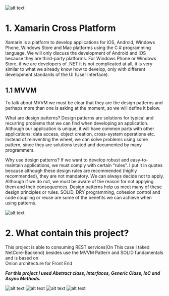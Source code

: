 
 ![alt text](https://github.com/hbkhum/xamarin-mobile/blob/master/Xamarin.PNG) 

# 1. Xamarin Cross Platform
Xamarin is a platform to develop applications for iOS, Android, Windows Phone, Windows Store and Mac platforms 
using the C # programming language. We will only discuss the development of Android 
and iOS because they are third-party platforms. For Windows Phone or Windows Store, if we are developers of .NET it is 
not complicated at all, it is very similar to what we already know how to develop, only with different development 
standards of the UI (User Interface).

## 1.1 MVVM
To talk about MVVM we must be clear that they are the design patterns and perhaps more than one is asking at the moment, so we will define it below.

What are design patterns?
Design patterns are solutions for typical and recurring problems that we can find when developing an application. Although our application is unique, it will have common parts with other applications: data access, object creation, cross-system operations etc. Instead of reinventing the wheel, we can solve problems using some pattern, since they are solutions tested and documented by many programmers.

Why use design patterns?
If we want to develop robust and easy-to-maintain applications, we must comply with certain “rules”. I put it in quotes because 
although these design rules are recommended (highly recommended), they are not mandatory. We can always decide not to apply. 
Although if we do not, we must be aware of the reason for not applying them and their consequences. Design patterns 
help us meet many of these design principles or rules. SOLID, DRY programming, cohesion control and code coupling or reuse 
are some of the benefits we can achieve when using patterns.


 ![alt text](https://github.com/hbkhum/xamarin-mobile/blob/master/Xamarin%20MVVM.jpg) 
 

# 2. What contain this project?
This project is able to consuming REST services(On This case I taked NetCore-Backend) besides use the MVVM 
Pattern and SOLID fundamentals and is based on  
Onion architecture for Front End


___For this project I used Abstract class, Interfaces, Generic Class, IoC and Async Methods.___


![alt text](https://github.com/hbkhum/xamarin-mobile/blob/master/Xamarin%201.PNG) 
![alt text](https://github.com/hbkhum/xamarin-mobile/blob/master/Xamarin%202.PNG) 
![alt text](https://github.com/hbkhum/xamarin-mobile/blob/master/Xamarin%203.PNG) 
![alt text](https://github.com/hbkhum/xamarin-mobile/blob/master/Xamarin%204.PNG) 




